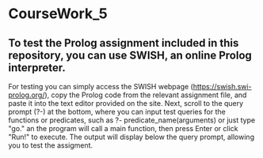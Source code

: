 # CourseWork_5
To test the Prolog assignment included in this repository, you can use SWISH, an online Prolog interpreter.
---
For testing you can simply access the SWISH webpage (https://swish.swi-prolog.org/), copy the Prolog code from the relevant assignment file, and paste it into the text editor provided on the site. Next, scroll to the query prompt (?-) at the bottom, where you can input test queries for the functions or predicates, such as ?- predicate_name(arguments) or just type "go." an the program will call a main function, then press Enter or click "Run!" to execute. The output will display below the query prompt, allowing you to test the assigment. 
